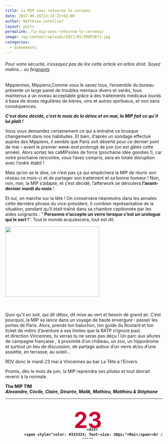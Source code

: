 ```yaml
---
title: La MIP vous retourne le cerveau
date: 2017-05-16T13:33:22+02:00
author: Matthieu Letellier
layout: posts
permalink: /la-mip-vous-retourne-le-cerveau/
image: /wp-content/uploads/2017/05/IMGP3671.jpg
categories:
  - Evènements
---
```

 

###### _Pour votre sécurité, n&#8217;essayez pas de lire cette article en arbre droit. Soyez malins&#8230; ou fei<a href="#" onclick="jQuery('#partierotative').toggleClass('rotate');">gnants</a>_

<div id="partierotative" class="rotate">
  <p>
    Mippiennes, Mippiens,Comme vous le savez tous, l&#8217;ensemble du bureau présente un large panel de troubles mentaux divers et variés, tous maintenus à un niveau acceptable grâce à des traitements médicaux lourds à base de doses régulières de bières, vins et autres spiritueux, et non sans conséquences.
  </p>
  
  <p>
    <em><strong>C&#8217;est donc décidé, c&#8217;est le mois de la détox et en mai, la MIP fait ce qu’il lui plaît !</strong></em>
  </p>
  
  <p>
    Vous vous demandez certainement ce qui a entraîné ce brusque changement dans nos habitudes. Et bien, d’après un sondage effectué auprès des Mippiens, il semble que Paris soit déserté pour ce dernier pont de mai &#8211; avant le premier week-end prolongé de juin (on est gâtés cette année). Alors sortez les caMIPsoles de force (prochaine idée goodies !), car notre prochaine rencontre, vous l&#8217;avez compris, sera en totale disruption avec l&#8217;ordre établi !
  </p>
  
  <p>
    Mais qu’on se le dise, ce n’est pas ça qui empêchera la MIP de réunir son réseau ce mois-ci et de partager son traitement et sa bonne humeur ! Non, non, non, la MIP s’adapte, et c’est décidé, l&#8217;afterwork se déroulera <strong>l’avant-dernier mardi du mois</strong> !
  </p>
  
  <p>
    Et oui, on marche sur la tête ! On conservera néanmoins dans les annales cette dernière phrase du vice-président, ô combien représentative de la situation, pendant qu&#8217;il était traîné dans sa chambre capitonnée par les aides soignants : &#8220;<strong> Personne n&#8217;accepte un verre lorsque c&#8217;est un urologue qui le sert !</strong>&#8220;. Tout le monde acquiescera, tout est dit.
  </p>
  
  <p>
    <img class="size-medium wp-image-4210 alignleft" src="/assets/uploads/2017/05/IMGP3671-300x225.jpg" alt="" width="300" height="225" srcset="/assets/uploads/2017/05/IMGP3671-300x225.jpg 300w, /assets/uploads/2017/05/IMGP3671-768x576.jpg 768w, /assets/uploads/2017/05/IMGP3671-1024x768.jpg 1024w" sizes="(max-width: 300px) 100vw, 300px" />
  </p>
  
  <p>
    &nbsp;
  </p>
  
  <p>
    Quoi qu&#8217;il en soit, qui dit détox, dit mise au vert et besoin de grand air. C&#8217;est pourquoi, la MIP se lance dans un voyage de haute envergure : passer les portes de Paris. Alors, prends ton baluchon, ton guide du Routard et ton ticket de métro (l’aventure a ses limites que la RATP n’ignore pas) et direction Vincennes, tu verras tu ne seras pas déçu ! Un parc aux allures de campagne française , à proximité d&#8217;un château, un zoo, un hippodrome et surtout un lieu de discussion, de partage autour d’un verre et/ou d’une assiette, en terrasse, au soleil&#8230;
  </p>
  
  <p>
    RDV donc le mardi 23 mai à Vincennes au bar La Tête à l’Envers.
  </p>
  
  <p>
    Promis, dès le mois de juin, la MIP reprendra ses pilules et tout devrait revenir à la normale.
  </p>
  
  <p>
    <strong>The MIP TIM</strong><br /> <em><strong>Alexandre, Cécile, Claire, Désirée, Malik, Mathieu, Matthieu & Stéphane</strong></em>
  </p>
  
  <table style="height: 128px;" width="659">
    <tr>
      <td style="padding: 10px; width: 120px; text-align: center; font-weight: bold; vertical-align: middle;">
        <div style="height: 50px; color: #cc0033; font-size: 70px; margin-top: 15px;">
          23
        </div>
        
        <div>
          <span style="color: #333333; font-size: 30px;">Mai</span><br /> 19h30
        </div>
      </td>
      
      <td style="padding: 0px; width: 225px; font-size: 20px; font-weight: bold; vertical-align: middle;">
        <p style="text-align: center;">
          <a href="https://fr-fr.facebook.com/La-Tete-a-lEnvers-Vincennes--182085195149056/">La tête à l&#8217;envers</a><br /> <span class="_Xbe">7 Avenue de Nogent, Vincennes</span><br /> <a href="https://citymapper.com/go/jm351j" target="_blank" rel="noopener noreferrer"><img src="https://static.citymapper.com/img/embed/GetMeThere_Citymapper.png" alt="Get directions with Citymapper" /></a>
        </p>
      </td>
      
      <td style="width: 200px; text-align: left; padding-left: 20px; font-size: 20px; font-weight: bold; vertical-align: middle;">
        <img class="alignnone size-full wp-image-2857" src="/assets/uploads/2014/09/Rer-a.png" alt="" width="21" height="21" /> Vincennes</p> 
        
        <p>
          <img class="alignnone size-full wp-image-269" src="/assets/uploads/2010/10/m1.gif" alt="" width="21" height="21" />Château de Vincennes</td> </tr> </tbody> </table> </div>
